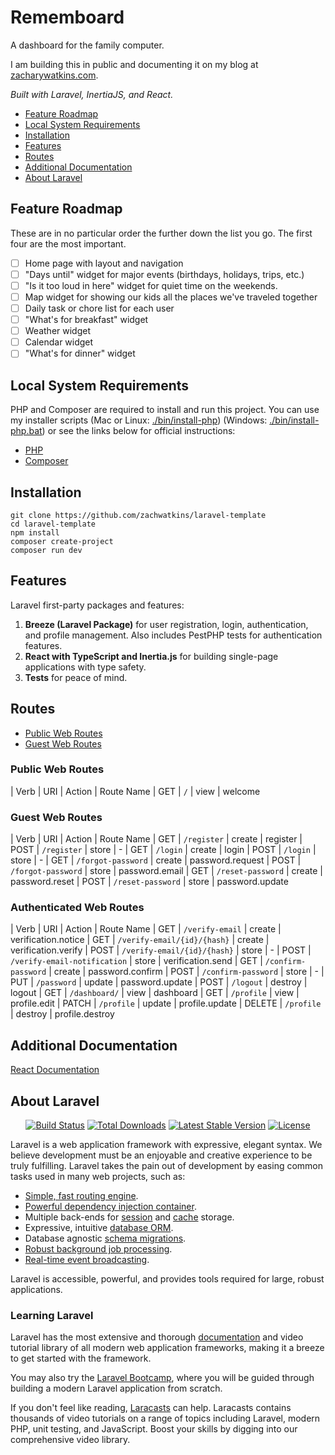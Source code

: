 # Rememboard

A dashboard for the family computer.

I am building this in public and documenting it on my blog at [zacharywatkins.com](https://zacharywatkins.com/articles/tags/rememboard/).

_Built with Laravel, InertiaJS, and React._

-   [Feature Roadmap](#feature-roadmap)
-   [Local System Requirements](#system-requirements)
-   [Installation](#installation)
-   [Features](#features)
-   [Routes](#routes)
-   [Additional Documentation](#additional-documentation)
-   [About Laravel](#about-laravel)

## Feature Roadmap

These are in no particular order the further down the list you go. The first four are the most important.

-   [ ] Home page with layout and navigation
-   [ ] "Days until" widget for major events (birthdays, holidays, trips, etc.)
-   [ ] "Is it too loud in here" widget for quiet time on the weekends.
-   [ ] Map widget for showing our kids all the places we've traveled together
-   [ ] Daily task or chore list for each user
-   [ ] "What's for breakfast" widget
-   [ ] Weather widget
-   [ ] Calendar widget
-   [ ] "What's for dinner" widget

## Local System Requirements

PHP and Composer are required to install and run this project. You can use my installer scripts (Mac or Linux: [./bin/install-php](./bin/install-php)) (Windows: [./bin/install-php.bat](./bin/install-php.bat)) or see the links below for official instructions:

-   [PHP](https://www.php.net/downloads.php)
-   [Composer](https://getcomposer.org/download/)

## Installation

```shell
git clone https://github.com/zachwatkins/laravel-template
cd laravel-template
npm install
composer create-project
composer run dev
```

## Features

Laravel first-party packages and features:

1. **Breeze (Laravel Package)** for user registration, login, authentication, and profile management. Also includes PestPHP tests for authentication features.
2. **React with TypeScript and Inertia.js** for building single-page applications with type safety.
3. **Tests** for peace of mind.

## Routes

-   [Public Web Routes](#public-web-routes)
-   [Guest Web Routes](#guest-web-routes)

### Public Web Routes

| Verb | URI | Action | Route Name
| GET | `/` | view | welcome

### Guest Web Routes

| Verb | URI | Action | Route Name
| GET | `/register` | create | register
| POST | `/register` | store | -
| GET | `/login` | create | login
| POST | `/login` | store | -
| GET | `/forgot-password` | create | password.request
| POST | `/forgot-password` | store | password.email
| GET | `/reset-password` | create | password.reset
| POST | `/reset-password` | store | password.update

### Authenticated Web Routes

| Verb | URI | Action | Route Name
| GET | `/verify-email` | create | verification.notice
| GET | `/verify-email/{id}/{hash}` | create | verification.verify
| POST | `/verify-email/{id}/{hash}` | store | -
| POST | `/verify-email-notification` | store | verification.send
| GET | `/confirm-password` | create | password.confirm
| POST | `/confirm-password` | store | -
| PUT | `/password` | update | password.update
| POST | `/logout` | destroy | logout
| GET | `/dashboard/` | view | dashboard
| GET | `/profile` | view | profile.edit
| PATCH | `/profile` | update | profile.update
| DELETE | `/profile` | destroy | profile.destroy

## Additional Documentation

[React Documentation](https://react.dev)

## About Laravel

<p align="center">
<a href="https://github.com/laravel/framework/actions"><img src="https://github.com/laravel/framework/workflows/tests/badge.svg" alt="Build Status"></a>
<a href="https://packagist.org/packages/laravel/framework"><img src="https://img.shields.io/packagist/dt/laravel/framework" alt="Total Downloads"></a>
<a href="https://packagist.org/packages/laravel/framework"><img src="https://img.shields.io/packagist/v/laravel/framework" alt="Latest Stable Version"></a>
<a href="https://packagist.org/packages/laravel/framework"><img src="https://img.shields.io/packagist/l/laravel/framework" alt="License"></a>
</p>

Laravel is a web application framework with expressive, elegant syntax. We believe development must be an enjoyable and creative experience to be truly fulfilling. Laravel takes the pain out of development by easing common tasks used in many web projects, such as:

-   [Simple, fast routing engine](https://laravel.com/docs/routing).
-   [Powerful dependency injection container](https://laravel.com/docs/container).
-   Multiple back-ends for [session](https://laravel.com/docs/session) and [cache](https://laravel.com/docs/cache) storage.
-   Expressive, intuitive [database ORM](https://laravel.com/docs/eloquent).
-   Database agnostic [schema migrations](https://laravel.com/docs/migrations).
-   [Robust background job processing](https://laravel.com/docs/queues).
-   [Real-time event broadcasting](https://laravel.com/docs/broadcasting).

Laravel is accessible, powerful, and provides tools required for large, robust applications.

### Learning Laravel

Laravel has the most extensive and thorough [documentation](https://laravel.com/docs) and video tutorial library of all modern web application frameworks, making it a breeze to get started with the framework.

You may also try the [Laravel Bootcamp](https://bootcamp.laravel.com), where you will be guided through building a modern Laravel application from scratch.

If you don't feel like reading, [Laracasts](https://laracasts.com) can help. Laracasts contains thousands of video tutorials on a range of topics including Laravel, modern PHP, unit testing, and JavaScript. Boost your skills by digging into our comprehensive video library.

